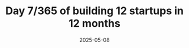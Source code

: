 ---
title: "Day 7/365 of building 12 startups in 12 months"
date: "2025-05-08"
description: "Rebuilding the website one step at a time. After a setback, making steady progress."
--- 